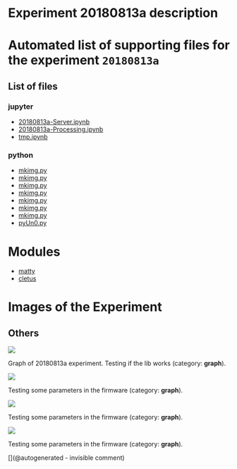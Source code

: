 # Experiment 20180813a description





# Automated list of supporting files for the __experiment `20180813a`__

## List of files

### jupyter

* [20180813a-Server.ipynb](/matty/20180813a/20180813a-Server.ipynb)
* [20180813a-Processing.ipynb](/matty/20180813a/20180813a-Processing.ipynb)
* [tmp.ipynb](/tmp.ipynb)


### python

* [mkimg.py](/matty/20201104a/mkimg.py)
* [mkimg.py](/matty/20180813a/mkimg.py)
* [mkimg.py](/include/hp/20201128a/mkimg.py)
* [mkimg.py](/matty/20201108a/mkimg.py)
* [mkimg.py](/matty/20201223a/mkimg.py)
* [mkimg.py](/matty/20210425a/mkimg.py)
* [mkimg.py](/matty/20201107a/mkimg.py)
* [pyUn0.py](/matty/20180813a/pyUn0.py)





# Modules

* [matty](/matty/)
* [cletus](/retired/cletus/)




# Images of the Experiment

## Others

![](/matty/20180814a/images/20180813a-8.jpg)

Graph of 20180813a experiment. Testing if the lib works (category: __graph__).

![](/matty/20180813a/images/20180813a-14-all.jpg)

Testing some parameters in the firmware (category: __graph__).

![](/matty/20180813a/images/20180813a-14.jpg)

Testing some parameters in the firmware (category: __graph__).

![](/matty/20180813a/images/20180813a-17-all.jpg)

Testing some parameters in the firmware (category: __graph__).










[](@autogenerated - invisible comment)